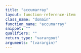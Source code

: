 ```yaml
---
title: "accumarray"
layout: function-reference-item
class_name: "domain"
function_name: "accumarray"
snippet: ""
qualifiers: ""
return_type: "varargout"
arguments: "(varargin)"
---
```


<pre class="help-text"></pre>